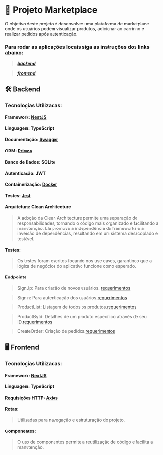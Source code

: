 # 🚀 Projeto Marketplace
O objetivo deste projeto é desenvolver uma plataforma de marketplace onde os usuários podem visualizar produtos, adicionar ao carrinho e realizar pedidos após autenticação.

### Para rodar as aplicações locais siga as instruções dos links abaixo: 
> [***backend*** ](https://github.com/wayter95/technical-test/blob/develop/backend/README.md)

> [***frontend*** ](https://github.com/wayter95/technical-test/blob/develop/frontend/README.md)

## 🛠️ Backend
### Tecnologias Utilizadas:

#### Framework: [NestJS](https://nestjs.com/)

#### Linguagem: TypeScript

#### Documentação: [Swagger](https://swagger.io/)

#### ORM: [Prisma](https://www.prisma.io/)

#### Banco de Dados: SQLite

#### Autenticação: JWT

#### Containerização: [Docker](https://www.docker.com/)

#### Testes: [Jest](https://jestjs.io/pt-BR/)

#### Arquitetura: Clean Architecture

> A adoção da Clean Architecture permite uma separação de responsabilidades, tornando o código mais organizado e facilitando a manutenção. Ela promove a independência de frameworks e a inversão de dependências, resultando em um sistema desacoplado e testável.

#### Testes:

> Os testes foram escritos focando nos use cases, garantindo que a lógica de negócios do aplicativo funcione como esperado.

#### Endpoints:

> SignUp: Para criação de novos usuários. [requerimentos](https://github.com/wayter95/technical-test/blob/develop/backend/documentation/account/signup.md)

> SignIn: Para autenticação dos usuários.[requerimentos](https://github.com/wayter95/technical-test/blob/develop/backend/documentation/account/signin.md)

> ProductList: Listagem de todos os produtos.[requerimentos](https://github.com/wayter95/technical-test/blob/develop/backend/documentation/product/list-products.md)

> ProductById: Detalhes de um produto específico através de seu ID.[requerimentos](https://github.com/wayter95/technical-test/blob/develop/backend/documentation/product/find-product.by-id.md)

> CreateOrder: Criação de pedidos.[requerimentos](https://github.com/wayter95/technical-test/blob/develop/backend/documentation/order/create-order.md)
## 🖥️ Frontend
### Tecnologias Utilizadas:

#### Framework: [NextJS](https://nextjs.org/)

#### Linguagem: TypeScript

#### Requisições HTTP: [Axios](https://axios-http.com/)

#### Rotas: 
> Utilizadas para navegação e estruturação do projeto.

#### Componentes: 
> O uso de componentes permite a reutilização de código e facilita a manutenção.
